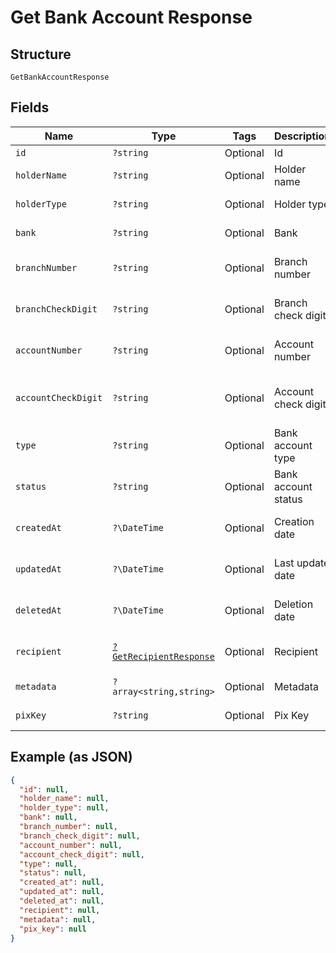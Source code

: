 
# Get Bank Account Response

## Structure

`GetBankAccountResponse`

## Fields

| Name | Type | Tags | Description | Getter | Setter |
|  --- | --- | --- | --- | --- | --- |
| `id` | `?string` | Optional | Id | getId(): ?string | setId(?string id): void |
| `holderName` | `?string` | Optional | Holder name | getHolderName(): ?string | setHolderName(?string holderName): void |
| `holderType` | `?string` | Optional | Holder type | getHolderType(): ?string | setHolderType(?string holderType): void |
| `bank` | `?string` | Optional | Bank | getBank(): ?string | setBank(?string bank): void |
| `branchNumber` | `?string` | Optional | Branch number | getBranchNumber(): ?string | setBranchNumber(?string branchNumber): void |
| `branchCheckDigit` | `?string` | Optional | Branch check digit | getBranchCheckDigit(): ?string | setBranchCheckDigit(?string branchCheckDigit): void |
| `accountNumber` | `?string` | Optional | Account number | getAccountNumber(): ?string | setAccountNumber(?string accountNumber): void |
| `accountCheckDigit` | `?string` | Optional | Account check digit | getAccountCheckDigit(): ?string | setAccountCheckDigit(?string accountCheckDigit): void |
| `type` | `?string` | Optional | Bank account type | getType(): ?string | setType(?string type): void |
| `status` | `?string` | Optional | Bank account status | getStatus(): ?string | setStatus(?string status): void |
| `createdAt` | `?\DateTime` | Optional | Creation date | getCreatedAt(): ?\DateTime | setCreatedAt(?\DateTime createdAt): void |
| `updatedAt` | `?\DateTime` | Optional | Last update date | getUpdatedAt(): ?\DateTime | setUpdatedAt(?\DateTime updatedAt): void |
| `deletedAt` | `?\DateTime` | Optional | Deletion date | getDeletedAt(): ?\DateTime | setDeletedAt(?\DateTime deletedAt): void |
| `recipient` | [`?GetRecipientResponse`](../../doc/models/get-recipient-response.md) | Optional | Recipient | getRecipient(): ?GetRecipientResponse | setRecipient(?GetRecipientResponse recipient): void |
| `metadata` | `?array<string,string>` | Optional | Metadata | getMetadata(): ?array | setMetadata(?array metadata): void |
| `pixKey` | `?string` | Optional | Pix Key | getPixKey(): ?string | setPixKey(?string pixKey): void |

## Example (as JSON)

```json
{
  "id": null,
  "holder_name": null,
  "holder_type": null,
  "bank": null,
  "branch_number": null,
  "branch_check_digit": null,
  "account_number": null,
  "account_check_digit": null,
  "type": null,
  "status": null,
  "created_at": null,
  "updated_at": null,
  "deleted_at": null,
  "recipient": null,
  "metadata": null,
  "pix_key": null
}
```

